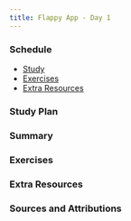 ```yaml
---
title: Flappy App - Day 1
---
```


### Schedule

  - [Study](#study-plan-NN)
  - [Exercises](#exercises-NN)
  - [Extra Resources](#extra-resources-NN)

### Study Plan

### Summary

### Exercises

### Extra Resources

### Sources and Attributions